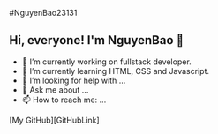 #NguyenBao23131
## Hi, everyone! I'm NguyenBao 👋

* 🔭 I’m currently working on fullstack developer.
* 🌱 I’m currently learning HTML, CSS and Javascript.
* 🤔 I’m looking for help with ...
* 💬 Ask me about ...
* 📫 How to reach me: ...

[My GitHub][GitHubLink]
